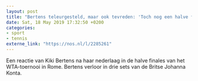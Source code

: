 ```yaml
---
layout: post
title: "Bertens teleurgesteld, maar ook tevreden: 'Toch nog een halve finale'"
date: Sat, 18 May 2019 17:32:50 +0200
categories: 
- sport 
- tennis 
externe_link: "https://nos.nl/l/2285261"
---
```


Een reactie van Kiki Bertens na haar nederlaag in de halve finales van het WTA-toernooi in Rome. Bertens verloor in drie sets van de Britse Johanna Konta.
